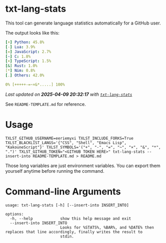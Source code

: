 # txt-lang-stats
This tool can generate language statistics automatically for a GitHub user.

The output looks like this:

```yaml
[+] Python: 45.8%
[-] Lua: 3.9%
[=] JavaScript: 2.7%
[~] C: 1.8%
[×] TypeScript: 1.5%
[&] Rust: 1.0%
[*] Nim: 0.8%
[.] Others: 42.0%

0% [+++++-=~×&*.....] 100%
```

_Last updated on **2025-04-09 20:32:17** with [`txt-lang-stats`](https://github.com/eeriemyxi/txt-lang-stats)_

See `README-TEMPLATE.md` for reference.

# Usage
```console
TXLST_GITHUB_USERNAME=eeriemyxi TXLST_INCLUDE_FORKS=True TXLST_BLACKLIST_LANGS='{"CSS", "Shell", "Emacs Lisp", "KakouneScript"}' TXLST_SYMBOLS='("+", "-", "=", "~", "×", "&", "*", ".")' TXLST_GITHUB_TOKEN="<GITHUB TOKEN HERE>" txt-lang-stats --insert-into README-TEMPLATE.md > README.md
```

Those long variables are just environment variables. You can export them
yourself anytime before running the command.

# Command-line Arguments
```
usage: txt-lang-stats [-h] [--insert-into INSERT_INTO]

options:
  -h, --help            show this help message and exit
  --insert-into INSERT_INTO
                        Looks for %STATS%, %BAR%, and %DATE% then replaces that line accordingly, finally writes the result to
                        stdin.
```
